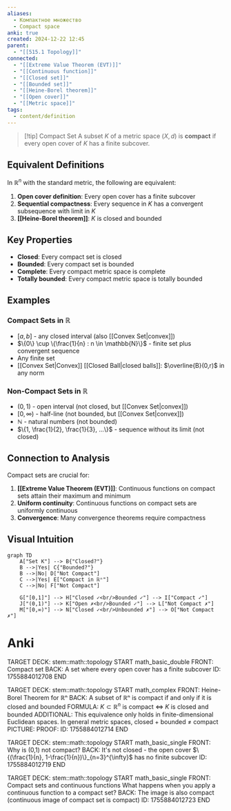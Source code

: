 ```yaml
---
aliases:
  - Компактное множество
  - Compact space
anki: true
created: 2024-12-22 12:45
parent:
  - "[[515.1 Topology]]"
connected:
  - "[[Extreme Value Theorem (EVT)]]"
  - "[[Continuous function]]"
  - "[[Closed set]]"
  - "[[Bounded set]]"
  - "[[Heine-Borel theorem]]"
  - "[[Open cover]]"
  - "[[Metric space]]"
tags:
  - content/definition
---
```


> [!tip] Compact Set
> A subset $K$ of a metric space $(X,d)$ is **compact** if every open cover of $K$ has a finite subcover.

## Equivalent Definitions

In $\mathbb{R}^n$ with the standard metric, the following are equivalent:

1. **Open cover definition**: Every open cover has a finite subcover
2. **Sequential compactness**: Every sequence in $K$ has a convergent subsequence with limit in $K$
3. **[[Heine-Borel theorem]]**: $K$ is closed and bounded

## Key Properties

- **Closed**: Every compact set is closed
- **Bounded**: Every compact set is bounded  
- **Complete**: Every compact metric space is complete
- **Totally bounded**: Every compact metric space is totally bounded

## Examples

### Compact Sets in $\mathbb{R}$
- $[a,b]$ - any closed interval (also [[Convex Set|convex]])
- $\{0\} \cup \{\frac{1}{n} : n \in \mathbb{N}\}$ - finite set plus convergent sequence
- Any finite set
- [[Convex Set|Convex]] [[Closed Ball|closed balls]]: $\overline{B}(0,r)$ in any norm

### Non-Compact Sets in $\mathbb{R}$
- $(0,1)$ - open interval (not closed, but [[Convex Set|convex]])
- $[0,\infty)$ - half-line (not bounded, but [[Convex Set|convex]])
- $\mathbb{N}$ - natural numbers (not bounded)
- $\{1, \frac{1}{2}, \frac{1}{3}, ...\}$ - sequence without its limit (not closed)

## Connection to Analysis

Compact sets are crucial for:

1. **[[Extreme Value Theorem (EVT)]]**: Continuous functions on compact sets attain their maximum and minimum
2. **Uniform continuity**: Continuous functions on compact sets are uniformly continuous
3. **Convergence**: Many convergence theorems require compactness

## Visual Intuition

```mermaid
graph TD
    A["Set K"] --> B{"Closed?"}
    B -->|Yes| C{"Bounded?"}
    B -->|No| D["Not Compact"]
    C -->|Yes| E["Compact in ℝⁿ"]
    C -->|No| F["Not Compact"]
    
    G["[0,1]"] --> H["Closed ✓<br/>Bounded ✓"] --> I["Compact ✓"]
    J["(0,1)"] --> K["Open ✗<br/>Bounded ✓"] --> L["Not Compact ✗"]
    M["[0,∞)"] --> N["Closed ✓<br/>Unbounded ✗"] --> O["Not Compact ✗"]
```

# Anki

TARGET DECK: stem::math::topology
START
math_basic_double
FRONT: Compact set
BACK: A set where every open cover has a finite subcover
ID: 1755884012708
END

TARGET DECK: stem::math::topology
START
math_complex
FRONT: Heine-Borel Theorem for ℝⁿ
BACK: A subset of ℝⁿ is compact if and only if it is closed and bounded
FORMULA: $K \subset \mathbb{R}^n$ is compact $\Leftrightarrow$ $K$ is closed and bounded
ADDITIONAL: This equivalence only holds in finite-dimensional Euclidean spaces. In general metric spaces, closed + bounded ≠ compact
PICTURE:
PROOF:
ID: 1755884012714
END

TARGET DECK: stem::math::topology
START
math_basic_single
FRONT: Why is (0,1) not compact?
BACK: It's not closed - the open cover $\{(\frac{1}{n}, 1-\frac{1}{n})\}_{n=3}^{\infty}$ has no finite subcover
ID: 1755884012719
END

TARGET DECK: stem::math::topology
START
math_basic_single
FRONT: Compact sets and continuous functions
What happens when you apply a continuous function to a compact set?
BACK: The image is also compact (continuous image of compact set is compact)
ID: 1755884012723
END
